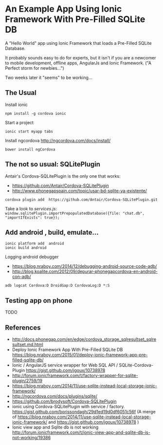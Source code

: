 # An Example App Using Ionic Framework With Pre-Filled SQLite DB  


A "Hello World" app using Ionic Framework that loads a  Pre-Filled SQLite Database.

It probably sounds easy to do for experts,  but it isn't if you are a newcomer to mobile  development, offline apps, AngularJs and Ionic Framework. ("A Perfect storm for newbies...")

Two weeks later it "seems" to be working...


## The Usual


Install ionic

`npm install -g cordova ionic`

Start a project

`ionic start myapp tabs`

Install ngcordova http://ngcordova.com/docs/install/

`bower install ngCordova`


##  The not so usual: SQLitePlugin

Antair's Cordova-SQLitePlugin is the only one that works: 

* https://github.com/Antair/Cordova-SQLitePlugin
* http://www.phonegapspain.com/topic/usar-bd-sqlite-ya-existente/

`cordova plugin add  https://github.com/Antair/Cordova-SQLitePlugin.git`

Take a look to _services.js_:
`window.sqlitePlugin.importPrepopulatedDatabase({file: "chat.db", "importIfExists": true});`


## Add android , build,  emulate...


```
ionic platform add  android
ionic build android 
```

Logging android debugger
* https://blog.nraboy.com/2014/12/debugging-android-source-code-adb/
* http://blog.koalite.com/2012/09/depurar-phonegapcordova-en-android-con-adb/

`adb logcat Cordova:D DroidGap:D CordovaLog:D *:S`

## Testing app on phone

TODO


## References 

* http://docs.phonegap.com/en/edge/cordova_storage_sqlresultset_sqlresultset.md.html
* Deploy Ionic Framework App With Pre-Filled SQLite DB  https://blog.nraboy.com/2015/01/deploy-ionic-framework-app-pre-filled-sqlite-db/
* Ionic / AngularJS service wrapper for Web SQL API / SQLite-Cordova-Plugin  https://gist.github.com/jgoux/10738978
* http://forum.ionicframework.com/t/factory-wrapper-for-sqlite-plugin/2759/19
* https://blog.nraboy.com/2014/11/use-sqlite-instead-local-storage-ionic-framework/
* http://ngcordova.com/docs/plugins/sqlite/
* https://github.com/brodysoft/Cordova-SQLitePlugin
* ionic using Cordova-SQLitePlugin with service / factory. https://gist.github.com/borissondagh/29d1ed19d0df6051c56f  (A merge of https://blog.nraboy.com/2014/11/use-sqlite-instead-local-storage-ionic-framework/  and https://gist.github.com/jgoux/10738978 )
* Ionic view app and Sqlite db is not working   http://forum.ionicframework.com/t/ionic-view-app-and-sqlite-db-is-not-working/19386



